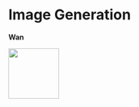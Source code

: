 # Image Generation
**Wan**

<img src="https://github.com/Baratan-creates/-image-generation-tables/raw/refs/heads/main/Image-Generation/4.webp" width="100">
